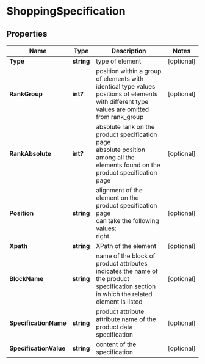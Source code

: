 # ShoppingSpecification


## Properties

| Name | Type | Description | Notes |
|------------ | ------------- | ------------- | -------------|
**Type** | **string** | type of element |[optional]|
**RankGroup** | **int?** | position within a group of elements with identical type values<br>positions of elements with different type values are omitted from rank_group |[optional]|
**RankAbsolute** | **int?** | absolute rank on the product specification page<br>absolute position among all the elements found on the product specification page |[optional]|
**Position** | **string** | alignment of the element on the product specification page<br>can take the following values:<br>right |[optional]|
**Xpath** | **string** | XPath of the element |[optional]|
**BlockName** | **string** | name of the block of product attributes<br>indicates the name of the product specification section in which the related element is listed |[optional]|
**SpecificationName** | **string** | product attribute<br>attribute name of the product data specification |[optional]|
**SpecificationValue** | **string** | content of the specification |[optional]|